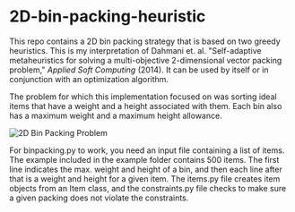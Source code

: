 # 2D-bin-packing-heuristic
This repo contains a 2D bin packing strategy that is based on two greedy heuristics.
This is my interpretation of Dahmani et. al. "Self-adaptive metaheuristics for solving
a multi-objective 2-dimensional vector packing problem," *Applied Soft Computing* (2014).
It can be used by itself or in conjunction with an optimization algorithm. 

The problem for which this implementation focused on was sorting ideal items
that have a weight and a height associated with them. Each bin also has a maximum weight
and a maximum height allowance. 

![2D Bin Packing Problem](https://cloud.githubusercontent.com/assets/20876870/17501716/9de0b3a6-5daf-11e6-856d-c4df9c0df9ad.png)

For binpacking.py to work, you need an input file containing a list of items. The example 
included in the example folder contains 500 items. The first line indicates the max. weight
and height of a bin, and then each line after that is a weight and height for a given item.
The items.py file creates item objects from an Item class, and the constraints.py file
checks to make sure a given packing does not violate the constraints.

